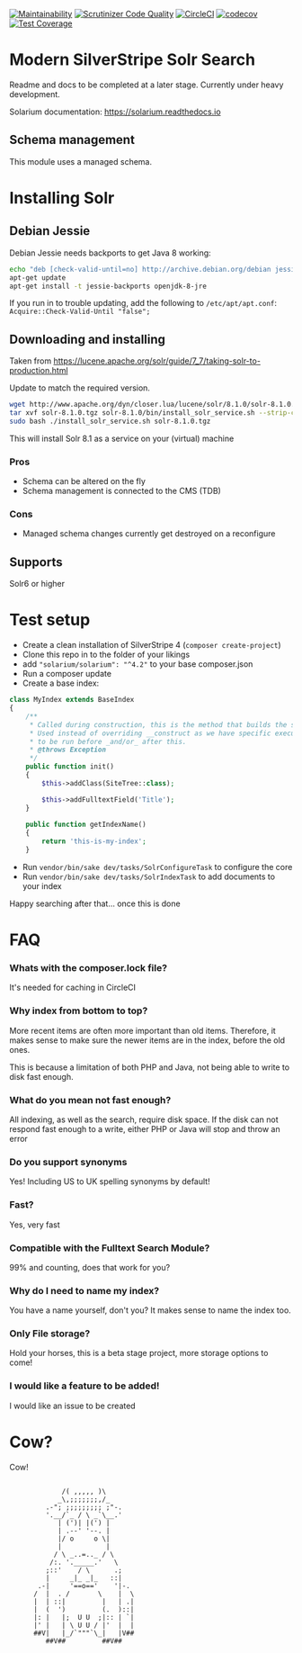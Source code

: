 [![Maintainability](https://api.codeclimate.com/v1/badges/55c8967ef25e37182e3d/maintainability)](https://codeclimate.com/github/Firesphere/silverstripe-solr-search/maintainability)
[![Scrutinizer Code Quality](https://scrutinizer-ci.com/g/Firesphere/silverstripe-solr-search/badges/quality-score.png?b=master)](https://scrutinizer-ci.com/g/Firesphere/silverstripe-solr-search/?branch=master)
[![CircleCI](https://circleci.com/gh/Firesphere/silverstripe-solr-search/tree/master.svg?style=svg)](https://circleci.com/gh/Firesphere/silverstripe-solr-search/tree/master)
[![codecov](https://codecov.io/gh/Firesphere/silverstripe-solr-search/branch/master/graph/badge.svg)](https://codecov.io/gh/Firesphere/silverstripe-solr-search)
[![Test Coverage](https://api.codeclimate.com/v1/badges/55c8967ef25e37182e3d/test_coverage)](https://codeclimate.com/github/Firesphere/silverstripe-solr-search/test_coverage)



# Modern SilverStripe Solr Search

Readme and docs to be completed at a later stage. Currently under heavy development.

Solarium documentation:
https://solarium.readthedocs.io

## Schema management

This module uses a managed schema.

# Installing Solr

## Debian Jessie

Debian Jessie needs backports to get Java 8 working:
```bash
echo "deb [check-valid-until=no] http://archive.debian.org/debian jessie-backports main" > /etc/apt/sources.list.d/jessie-backports.list
apt-get update
apt-get install -t jessie-backports openjdk-8-jre
```

If you run in to trouble updating, add the following to `/etc/apt/apt.conf`:
`Acquire::Check-Valid-Until "false";`


## Downloading and installing

Taken from https://lucene.apache.org/solr/guide/7_7/taking-solr-to-production.html

Update to match the required version.
```bash
wget http://www.apache.org/dyn/closer.lua/lucene/solr/8.1.0/solr-8.1.0.tgz # find your local URL manually
tar xvf solr-8.1.0.tgz solr-8.1.0/bin/install_solr_service.sh --strip-components=2
sudo bash ./install_solr_service.sh solr-8.1.0.tgz
```

This will install Solr 8.1 as a service on your (virtual) machine

### Pros

- Schema can be altered on the fly
- Schema management is connected to the CMS (TDB)

### Cons

- Managed schema changes currently get destroyed on a reconfigure

## Supports

Solr6 or higher

# Test setup

- Create a clean installation of SilverStripe 4 (`composer create-project`)
- Clone this repo in to the folder of your likings
- add `"solarium/solarium": "^4.2"` to your base composer.json
- Run a composer update
- Create a base index:
```php
class MyIndex extends BaseIndex
{
    /**
     * Called during construction, this is the method that builds the structure.
     * Used instead of overriding __construct as we have specific execution order - code that has
     * to be run before _and/or_ after this.
     * @throws Exception
     */
    public function init()
    {
        $this->addClass(SiteTree::class);

        $this->addFulltextField('Title');
    }
    
    public function getIndexName()
    {
        return 'this-is-my-index';
    }
```
- Run `vendor/bin/sake dev/tasks/SolrConfigureTask` to configure the core
- Run `vendor/bin/sake dev/tasks/SolrIndexTask` to add documents to your index

Happy searching after that... once this is done

# FAQ

### Whats with the composer.lock file?

It's needed for caching in CircleCI

### Why index from bottom to top?

More recent items are often more important than old items. Therefore, it makes sense to make sure
the newer items are in the index, before the old ones.

This is because a limitation of both PHP and Java, not being able to write to disk fast enough.

### What do you mean not fast enough?

All indexing, as well as the search, require disk space. If the disk can not respond fast enough to a write,
either PHP or Java will stop and throw an error

### Do you support synonyms

Yes! Including US to UK spelling synonyms by default!

### Fast?

Yes, very fast

### Compatible with the Fulltext Search Module?

99% and counting, does that work for you?

### Why do I need to name my index?

You have a name yourself, don't you? It makes sense to name the index too.

### Only File storage?

Hold your horses, this is a beta stage project, more storage options to come!

### I would like a feature to be added!

I would like an issue to be created

# Cow?

Cow!

```

             /( ,,,,, )\
            _\,;;;;;;;,/_
         .-"; ;;;;;;;;; ;"-.
         '.__/`_ / \ _`\__.'
            | (')| |(') |
            | .--' '--. |
            |/ o     o \|
            |           |
           / \ _..=.._ / \
          /:. '._____.'   \
         ;::'    / \      .;
         |     _|_ _|_   ::|
       .-|     '==o=='    '|-.
      /  |  . /       \    |  \
      |  | ::|         |   | .|
      |  (  ')         (.  )::|
      |: |   |;  U U  ;|:: | `|
      |' |   | \ U U / |'  |  |
      ##V|   |_/`"""`\_|   |V##
         ##V##         ##V##
```
